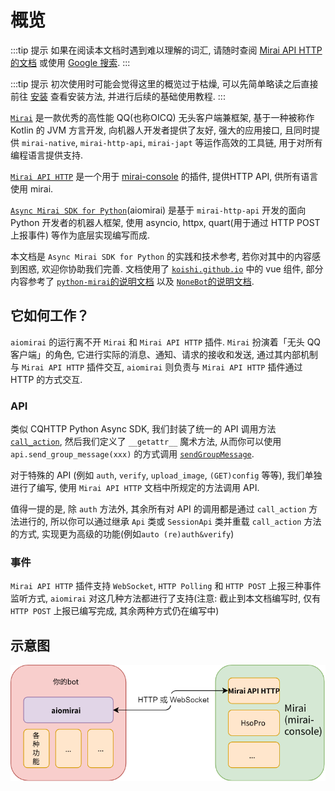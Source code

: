 # 概览

:::tip 提示
如果在阅读本文档时遇到难以理解的词汇, 请随时查阅 [Mirai API HTTP 的文档](https://github.com/mamoe/mirai-api-http) 或使用 [Google 搜索](https://www.google.com/).
:::

:::tip 提示
初次使用时可能会觉得这里的概览过于枯燥, 可以先简单略读之后直接前往 [安装](./installation.md) 查看安装方法, 并进行后续的基础使用教程.
:::

[`Mirai`](https://github.com/mamoe/mirai) 是一款优秀的高性能 QQ(也称OICQ) 无头客户端兼框架, 基于一种被称作 Kotlin 的 JVM 方言开发, 向机器人开发者提供了友好, 强大的应用接口, 且同时提供 `mirai-native`, `mirai-http-api`, `mirai-japt` 等运作高效的工具链, 用于对所有编程语言提供支持.

[`Mirai API HTTP`](https://github.com/mamoe/mirai-api-http) 是一个用于 [mirai-console](https://github.com/mamoe/mirai-console) 的插件, 提供HTTP API, 供所有语言使用 mirai.

[`Async Mirai SDK for Python`](https://github.com/AsakuraMizu/aiomirai)(aiomirai) 是基于 `mirai-http-api` 开发的面向 Python 开发者的机器人框架, 使用 asyncio, httpx, quart(用于通过 HTTP POST 上报事件) 等作为底层实现编写而成.

本文档是 `Async Mirai SDK for Python` 的实践和技术参考, 若你对其中的内容感到困惑, 欢迎你协助我们完善. 文档使用了 [`koishi.github.io`](https://github.com/koishijs/koishijs.github.io) 中的 vue 组件, 部分内容参考了 [`python-mirai`的说明文档](https://mirai-py.originpages.com/) 以及 [`NoneBot`的说明文档](https://nonebot.cqp.moe/).

## 它如何工作？

`aiomirai` 的运行离不开 `Mirai` 和 `Mirai API HTTP` 插件. `Mirai` 扮演着「无头 QQ 客户端」的角色, 它进行实际的消息、通知、请求的接收和发送, 通过其内部机制与 `Mirai API HTTP` 插件交互, `aiomirai` 则负责与 `Mirai API HTTP` 插件通过 HTTP 的方式交互.

### API

类似 CQHTTP Python Async SDK, 我们封装了统一的 API 调用方法 [`call_action`](../api.md), 然后我们定义了 `__getattr__` 魔术方法, 从而你可以使用 `api.send_group_message(xxx)` 的方式调用 [`sendGroupMessage`](https://github.com/mamoe/mirai-api-http#%E5%8F%91%E9%80%81%E7%BE%A4%E6%B6%88%E6%81%AF). 

对于特殊的 API (例如 `auth`, `verify`, `upload_image`, `(GET)config` 等等), 我们单独进行了编写, 使用 `Mirai API HTTP` 文档中所规定的方法调用 API.

值得一提的是, 除 `auth` 方法外, 其余所有对 API 的调用都是通过 `call_action` 方法进行的, 所以你可以通过继承 `Api` 类或 `SessionApi` 类并重载 `call_action` 方法的方式, 实现更为高级的功能(例如`auto (re)auth&verify`)

### 事件

`Mirai API HTTP` 插件支持 `WebSocket`, `HTTP Polling` 和 `HTTP POST` 上报三种事件监听方式, `aiomirai` 对这几种方法都进行了支持(注意: 截止到本文档编写时, 仅有 `HTTP POST` 上报已编写完成, 其余两种方式仍在编写中)

## 示意图

![aiomirai 工作原理](../assets/diagram.png)